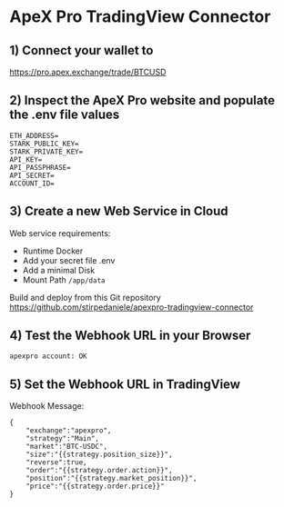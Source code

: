 # ApeX Pro TradingView Connector

## 1) Connect your wallet to
https://pro.apex.exchange/trade/BTCUSD

## 2) Inspect the ApeX Pro website and populate the .env file values

```
ETH_ADDRESS=
STARK_PUBLIC_KEY=
STARK_PRIVATE_KEY=
API_KEY=
API_PASSPHRASE=
API_SECRET=
ACCOUNT_ID=
```

## 3) Create a new Web Service in Cloud

Web service requirements:
- Runtime Docker
- Add your secret file .env
- Add a minimal Disk
- Mount Path `/app/data`

Build and deploy from this Git repository
https://github.com/stirpedaniele/apexpro-tradingview-connector

## 4) Test the Webhook URL in your Browser

```
apexpro account: OK
```

## 5) Set the Webhook URL in TradingView

Webhook Message:

```
{
    "exchange":"apexpro",
    "strategy":"Main",
    "market":"BTC-USDC",
    "size":"{{strategy.position_size}}",
    "reverse":true,
    "order":"{{strategy.order.action}}",
    "position":"{{strategy.market_position}}",
    "price":"{{strategy.order.price}}"
}
```
